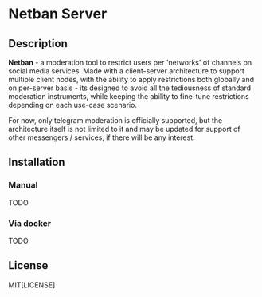 # Netban Server

## Description

**Netban** - a moderation tool to restrict users per 'networks' of channels on
social media services. Made with a client-server architecture to support multiple
client nodes, with the ability to apply restrictions both globally and on
per-server basis - its designed to avoid all the tediousness of standard
moderation instruments, while keeping the ability to fine-tune restrictions
depending on each use-case scenario.

For now, only telegram moderation is officially supported, but the architecture
itself is not limited to it and may be updated for support of other messengers /
services, if there will be any interest.

## Installation

### Manual

TODO

### Via docker

TODO


## License

MIT[LICENSE]
